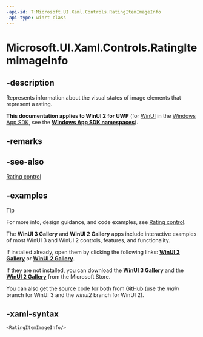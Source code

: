 ```yaml
---
-api-id: T:Microsoft.UI.Xaml.Controls.RatingItemImageInfo
-api-type: winrt class
---
```

<!-- Class syntax.
public class RatingItemImageInfo : RatingItemInfo, RatingItemInfo
-->

# Microsoft.UI.Xaml.Controls.RatingItemImageInfo

## -description

Represents information about the visual states of image elements that represent a rating.

**This documentation applies to WinUI 2 for UWP** (for [WinUI](/windows/apps/winui/winui3/) in the [Windows App SDK](/windows/apps/windows-app-sdk/), see the **[Windows App SDK namespaces](/windows/windows-app-sdk/api/winrt/)**).

## -remarks

## -see-also

[Rating control](/windows/uwp/controls-and-patterns/rating)

## -examples

> [!TIP]
> For more info, design guidance, and code examples, see [Rating control](/windows/apps/design/controls/rating).
>
> The **WinUI 3 Gallery** and **WinUI 2 Gallery** apps include interactive examples of most WinUI 3 and WinUI 2 controls, features, and functionality.
>
> If installed already, open them by clicking the following links: [**WinUI 3 Gallery**](winui3gallery:/item/RatingControl) or [**WinUI 2 Gallery**](winui2gallery:/item/RatingControl).
>
> If they are not installed, you can download the [**WinUI 3 Gallery**](https://www.microsoft.com/store/productId/9P3JFPWWDZRC) and the [**WinUI 2 Gallery**](https://www.microsoft.com/store/productId/9MSVH128X2ZT) from the Microsoft Store.
>
> You can also get the source code for both from [GitHub](https://github.com/Microsoft/WinUI-Gallery) (use the *main* branch for WinUI 3 and the *winui2* branch for WinUI 2).

## -xaml-syntax

```xaml
<RatingItemImageInfo/>
```


